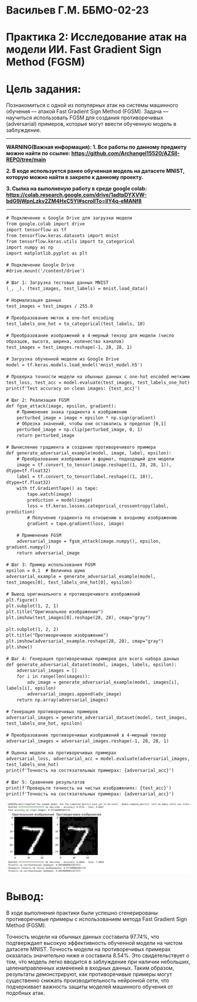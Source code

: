 # Васильев Г.М. ББМО-02-23

# Практика 2: Исследование атак на модели ИИ. Fast Gradient Sign Method (FGSM)

# Цель задания:

Познакомиться с одной из популярных атак на системы машинного обучения — атакой Fast Gradient Sign Method (FGSM). Задача — научиться использовать FGSM для создания противоречивых (adversarial) примеров, которые могут ввести обученную модель в заблуждение.

  ---

**WARNING(Важная информация): 1. Все работы по данному предмету можно найти по ссылке: https://github.com/Archangel15520/AZSII-REPO/tree/main**

**2. В коде используется ранее обученная модель на датасете MNIST, которую можно найти в закрепе к данному проекту.**

**3. Сылка на выполненую работу в среде google colab: https://colab.research.google.com/drive/1adtpDYXVW-bdG9jWpnLzkv2ZM4HxC5YI#scrollTo=lIY4q-eMANf8** 

  ---

```
# Подключение к Google Drive для загрузки модели
from google.colab import drive
import tensorflow as tf
from tensorflow.keras.datasets import mnist
from tensorflow.keras.utils import to_categorical
import numpy as np
import matplotlib.pyplot as plt

# Подключение Google Drive
#drive.mount('/content/drive')

# Шаг 1: Загрузка тестовых данных MNIST
(_, _), (test_images, test_labels) = mnist.load_data()

# Нормализация данных
test_images = test_images / 255.0

# Преобразование меток в one-hot encoding
test_labels_one_hot = to_categorical(test_labels, 10)

# Преобразование изображений в 4-мерный тензор для модели (число образцов, высота, ширина, количество каналов)
test_images = test_images.reshape(-1, 28, 28, 1)

# Загрузка обученной модели из Google Drive
model = tf.keras.models.load_model('mnist_model.h5')

# Проверка точности модели на обычных данных с one-hot encoded метками
test_loss, test_acc = model.evaluate(test_images, test_labels_one_hot)
print(f'Test accuracy on clean images: {test_acc}')

# Шаг 2: Реализация FGSM
def fgsm_attack(image, epsilon, gradient):
    # Применение знака градиента к изображению
    perturbed_image = image + epsilon * np.sign(gradient)
    # Обрезка значений, чтобы они оставались в пределах [0,1]
    perturbed_image = np.clip(perturbed_image, 0, 1)
    return perturbed_image

# Вычисление градиента и создание противоречивого примера
def generate_adversarial_example(model, image, label, epsilon):
    # Преобразование изображения в формат, подходящий для модели
    image = tf.convert_to_tensor(image.reshape((1, 28, 28, 1)), dtype=tf.float32)
    label = tf.convert_to_tensor(label.reshape((1, 10)), dtype=tf.float32)
    with tf.GradientTape() as tape:
        tape.watch(image)
        prediction = model(image)
        loss = tf.keras.losses.categorical_crossentropy(label, prediction)
        # Получение градиента по отношению к входному изображению
        gradient = tape.gradient(loss, image)

    # Применение FGSM
    adversarial_image = fgsm_attack(image.numpy(), epsilon, gradient.numpy())
    return adversarial_image

# Шаг 3: Пример использования FGSM
epsilon = 0.1  # Величина шума
adversarial_example = generate_adversarial_example(model, test_images[0], test_labels_one_hot[0], epsilon)

# Вывод оригинального и противоречивого изображений
plt.figure()
plt.subplot(1, 2, 1)
plt.title("Оригинальное изображение")
plt.imshow(test_images[0].reshape(28, 28), cmap="gray")

plt.subplot(1, 2, 2)
plt.title("Противоречивое изображение")
plt.imshow(adversarial_example.reshape(28, 28), cmap="gray")
plt.show()

# Шаг 4: Генерация противоречивых примеров для всего набора данных
def generate_adversarial_dataset(model, images, labels, epsilon):
    adversarial_images = []
    for i in range(len(images)):
        adv_image = generate_adversarial_example(model, images[i], labels[i], epsilon)
        adversarial_images.append(adv_image)
    return np.array(adversarial_images)

# Генерация противоречивых примеров
adversarial_images = generate_adversarial_dataset(model, test_images, test_labels_one_hot, epsilon)

# Преобразование противоречивых изображений в 4-мерный тензор
adversarial_images = adversarial_images.reshape(-1, 28, 28, 1)

# Оценка модели на противоречивых примерах
adversarial_loss, adversarial_acc = model.evaluate(adversarial_images, test_labels_one_hot)
print(f'Точность на состязательных примерах: {adversarial_acc}')

# Шаг 5: Сравнение результатов
print(f'Проверьте точность на чистых изображениях: {test_acc}')
print(f'Точность на состязательных примерах: {adversarial_acc}')

```

![image](https://github.com/Archangel15520/azsii2/blob/main/screenshot/1.JPG)

# Вывод:

В ходе выполнения практики были успешно сгенерированы противоречивые примеры с использованием метода Fast Gradient Sign Method (FGSM).

Точность модели на обычных данных составила 97.74%, что подтверждает высокую эффективность обученной модели на чистом датасете MNIST. Точность модели на противоречивых примерах оказалась значительно ниже и составила 8.54%. Это свидетельствует о том, что модель легко вводится в заблуждение при наличии небольших, целенаправленных изменений в входных данных. Таким образом, результаты демонстрируют, как противоречивые примеры могут существенно снижать производительность нейронной сети, что подчеркивает важность защиты моделей машинного обучения от подобных атак.
